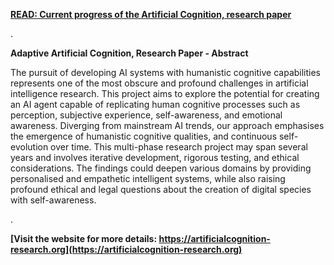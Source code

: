 **[READ: Current progress of the Artificial Cognition, research paper](https://artificialcognition-research.github.io)**

.

**Adaptive Artificial Cognition, Research Paper - Abstract**

The pursuit of developing AI systems with humanistic cognitive capabilities represents one of the most obscure and profound challenges in artificial intelligence research. This project aims to explore the potential for creating an AI agent capable of replicating human cognitive processes such as perception, subjective experience, self-awareness, and emotional awareness. Diverging from mainstream AI trends, our approach emphasises the emergence of humanistic cognitive qualities, and continuous self-evolution over time. This multi-phase research project may span several years and involves iterative development, rigorous testing, and ethical considerations. The findings could deepen various domains by providing personalised and empathetic intelligent systems, while also raising profound ethical and legal questions about the creation of digital species with self-awareness.

.

**[Visit the website for more details: https://artificialcognition-research.org](https://artificialcognition-research.org)**
